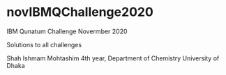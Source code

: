 # novIBMQChallenge2020

IBM Qunatum Challenge Novermber 2020

Solutions to all challenges 


Shah Ishmam Mohtashim
4th year, Department of Chemistry
University of Dhaka
